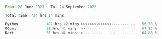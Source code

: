 <!--START_SECTION:waka-->

```rust
From: 28 June 2023 - To: 24 September 2025

Total Time: 734 hrs 14 mins

Python             427 hrs 42 mins >>>>>>>>>>>>>>-----------   56.70 %
OCaml              53 hrs 41 mins  >>-----------------------   07.12 %
Dart               36 hrs 48 mins  >------------------------   04.88 %
```

<!--END_SECTION:waka-->
